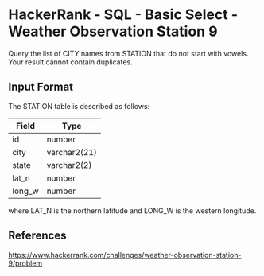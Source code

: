 # HackerRank - SQL - Basic Select - Weather Observation Station 9

Query the list of CITY names from STATION that do not start with vowels. 
Your result cannot contain duplicates.

## Input Format
The STATION table is described as follows:

| Field  | Type          |
|--------|---------------|
| id     | number        |
| city   | varchar2(21)  |
| state  | varchar2(2)   |
| lat_n  | number        |
| long_w | number        |

where LAT_N is the northern latitude and LONG_W is the western longitude.


## References
https://www.hackerrank.com/challenges/weather-observation-station-9/problem